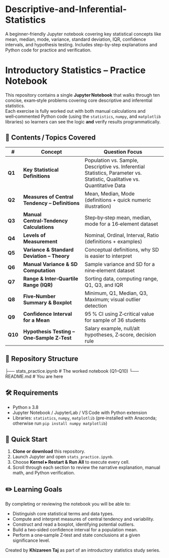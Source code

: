 # Descriptive-and-Inferential-Statistics
A beginner-friendly Jupyter notebook covering key statistical concepts like mean, median, mode, variance, standard deviation, IQR, confidence intervals, and hypothesis testing. Includes step-by-step explanations and Python code for practice and verification.

# Introductory Statistics – Practice Notebook

This repository contains a single **Jupyter Notebook** that walks through ten concise, exam‑style problems covering core descriptive and inferential statistics.  
Each exercise is fully worked out with both manual calculations and well‑commented Python code (using the `statistics`, `numpy`, and `matplotlib` libraries) so learners can see the logic **and** verify results programmatically.

## 📑 Contents / Topics Covered

| # | Concept | Question Focus |
|---|---------|----------------|
| **Q1** | **Key Statistical Definitions** | Population vs. Sample, Descriptive vs. Inferential Statistics, Parameter vs. Statistic, Qualitative vs. Quantitative Data |
| **Q2** | **Measures of Central Tendency – Definitions** | Mean, Median, Mode (definitions + quick numeric illustration) |
| **Q3** | **Manual Central‑Tendency Calculations** | Step‑by‑step mean, median, mode for a 16‑element dataset |
| **Q4** | **Levels of Measurement** | Nominal, Ordinal, Interval, Ratio (definitions + examples) |
| **Q5** | **Variance & Standard Deviation – Theory** | Conceptual definitions, why SD is easier to interpret |
| **Q6** | **Manual Variance & SD Computation** | Sample variance and SD for a nine‑element dataset |
| **Q7** | **Range & Inter‑Quartile Range (IQR)** | Sorting data, computing range, Q1, Q3, and IQR |
| **Q8** | **Five‑Number Summary & Boxplot** | Minimum, Q1, Median, Q3, Maximum; visual outlier detection |
| **Q9** | **Confidence Interval for a Mean** | 95 % CI using Z‑critical value for sample of 36 students |
| **Q10**| **Hypothesis Testing – One‑Sample Z‑Test** | Salary example, null/alt hypotheses, Z‑score, decision rule |

## 📂 Repository Structure

├── stats_practice.ipynb # The worked notebook (Q1–Q10)
└── README.md # You are here

## 🛠️ Requirements

* Python ≥ 3.8  
* Jupyter Notebook / JupyterLab / VS Code with Python extension  
* Libraries: `statistics`, `numpy`, `matplotlib` (pre‑installed with Anaconda; otherwise run `pip install numpy matplotlib`)  

## 🚀 Quick Start

1. **Clone or download** this repository.  
2. Launch Jupyter and open `stats_practice.ipynb`.  
3. Choose **Kernel ▸ Restart & Run All** to execute every cell.  
4. Scroll through each section to review the narrative explanation, manual math, and Python verification.

## ✏️ Learning Goals

By completing or reviewing the notebook you will be able to:

* Distinguish core statistical terms and data types.  
* Compute and interpret measures of central tendency and variability.  
* Construct and read a boxplot, identifying potential outliers.  
* Build a two‑sided confidence interval for a population mean.  
* Perform a one‑sample Z‑test and state conclusions at a given significance level.  

Created by **Khizareen Taj** as part of an introductory statistics study series.
